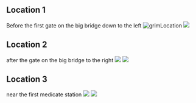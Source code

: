 ## Location 1
Before the first gate on the big bridge down to the left
![grimLocation](/Darktide-Collectible/assets/_images/20221121165803_1.jpg)
![](/Darktide-Collectible/assets/_images/20221121165821_1.jpg)
## Location 2
after the gate on the big bridge to the right
![](/Darktide-Collectible/assets/_images/20221121130458_1.jpg)
![](/Darktide-Collectible/assets/_images/20221121130453_1.jpg)
## Location 3
near the first medicate station
![](/Darktide-Collectible/assets/_images/20221121170319_1.jpg)
![](/Darktide-Collectible/assets/_images/20221121160940_1.jpg)
